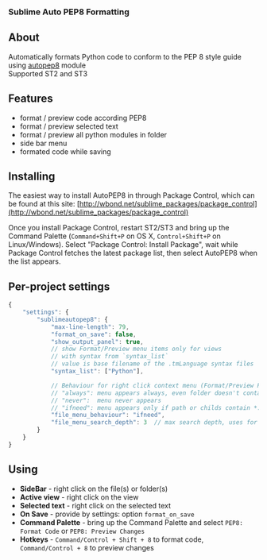 ### Sublime Auto PEP8 Formatting

## About
Automatically formats Python code to conform to the PEP 8 style guide using [autopep8](https://github.com/hhatto/autopep8) module  
Supported ST2 and ST3

## Features
+ format / preview code according PEP8
+ format / preview selected text
+ format / preview all python modules in folder
+ side bar menu
+ formated code while saving

## Installing
The easiest way to install AutoPEP8 in through Package Control, which can be found at this site: [http://wbond.net/sublime_packages/package_control](http://wbond.net/sublime_packages/package_control)

Once you install Package Control, restart ST2/ST3 and bring up the Command Palette (`Command+Shift+P` on OS X, `Control+Shift+P` on Linux/Windows). Select "Package Control: Install Package", wait while Package Control fetches the latest package list, then select AutoPEP8 when the list appears.

## Per-project settings
```javascript
{
    "settings": {
        "sublimeautopep8": {
            "max-line-length": 79,
            "format_on_save": false,
            "show_output_panel": true,
            // show Format/Preview menu items only for views
            // with syntax from `syntax_list`
            // value is base filename of the .tmLanguage syntax files
            "syntax_list": ["Python"],

            // Behaviour for right click context menu (Format/Preview PEP8)
            // "always": menu appears always, even folder doesn't contain *.py files
            // "never":  menu never appears
            // "ifneed": menu appears only if path or childs contain *.py file
            "file_menu_behaviour": "ifneed",
            "file_menu_search_depth": 3  // max search depth, uses for 'ifneed' mode
        }
    }
}
```

## Using

+ **SideBar** - right click on the file(s) or folder(s)
+ **Active view** - right click on the view
+ **Selected text** - right click on the selected text
+ **On Save** - provide by settings: option `format_on_save`
+ **Command Palette** - bring up the Command Palette and select `PEP8: Format Code` or `PEP8: Preview Changes`
+ **Hotkeys** - `Command/Control + Shift + 8` to format code, `Command/Control + 8` to preview changes

